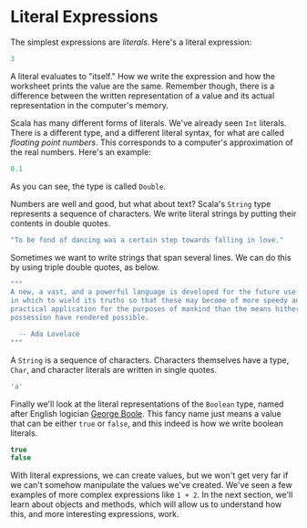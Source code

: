 # Literal Expressions

The simplest expressions are *literals*. Here's a literal expression:

```scala mdoc
3
```

A literal evaluates to "itself." How we write the expression and how the worksheet prints the value are the same. Remember though, there is a difference between the written representation of a value and its actual representation in the computer's memory.

Scala has many different forms of literals. We've already seen `Int` literals. There is a different type, and a different literal syntax, for what are called *floating point numbers*. This corresponds to a computer's approximation of the real numbers. Here's an example:

```scala mdoc
0.1
```

As you can see, the type is called `Double`.

Numbers are well and good, but what about text? Scala's `String` type represents a sequence of characters. We write literal strings by putting their contents in double quotes.

```scala mdoc
"To be fond of dancing was a certain step towards falling in love."
```

Sometimes we want to write strings that span several lines. We can do this by using triple double quotes, as below.

```scala mdoc
"""
A new, a vast, and a powerful language is developed for the future use of analysis,
in which to wield its truths so that these may become of more speedy and accurate
practical application for the purposes of mankind than the means hitherto in our
possession have rendered possible.

  -- Ada Lovelace
"""
```

A `String` is a sequence of characters. Characters themselves have a type, `Char`, and character literals are written in single quotes.

```scala mdoc
'a'
```

Finally we'll look at the literal representations of the `Boolean` type, named after English logician [George Boole](https://en.wikipedia.org/wiki/George_Boole). This fancy name just means a value that can be either `true` or `false`, and this indeed is how we write boolean literals.

```scala mdoc
true
false
```

With literal expressions, we can create values, but we won't get very far if we can't somehow manipulate the values we've created. We've seen a few examples of more complex expressions like `1 + 2`. In the next section, we'll learn about objects and methods, which will allow us to understand how this, and more interesting expressions, work.
